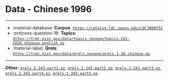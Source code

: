# Data - Chinese 1996 



---

- :material-database: **Corpus**: [`https://catalog.ldc.upenn.edu/LDC2000T52`](https://catalog.ldc.upenn.edu/LDC2000T52)
- :octicons-question-16: **Topics**: [`https://trec.nist.gov/data/topics_noneng/topics.CH1-CH28.chinese.english.gz`](https://trec.nist.gov/data/topics_noneng/topics.CH1-CH28.chinese.english.gz)
- :material-label: **Qrels**: [`https://trec.nist.gov/data/qrels_noneng/qrels.1-28.chinese.gz`](https://trec.nist.gov/data/qrels_noneng/qrels.1-28.chinese.gz)


---

**Other:** [`qrels.1-243.part1.gz`](https://trec.nist.gov/data/qrels_eng/qrels.1-243.part1.gz), [`qrels.1-243.part2.gz`](https://trec.nist.gov/data/qrels_eng/qrels.1-243.part2.gz), [`qrels.1-243.part3.gz`](https://trec.nist.gov/data/qrels_eng/qrels.1-243.part3.gz), [`qrels.1-243.part4.gz`](https://trec.nist.gov/data/qrels_eng/qrels.1-243.part4.gz), [`qrels.1-243.part5.gz`](https://trec.nist.gov/data/qrels_eng/qrels.1-243.part5.gz)
